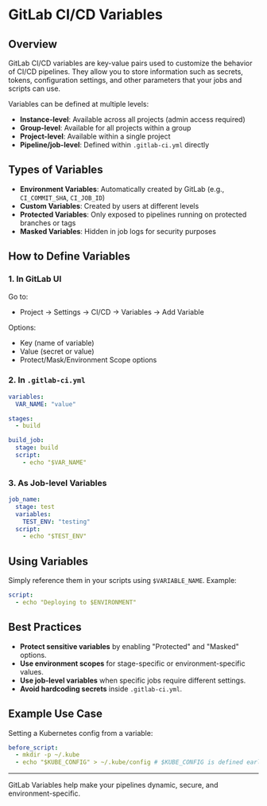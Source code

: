 # GitLab CI/CD Variables

## Overview

GitLab CI/CD variables are key-value pairs used to customize the behavior of CI/CD pipelines. They allow you to store information such as secrets, tokens, configuration settings, and other parameters that your jobs and scripts can use.

Variables can be defined at multiple levels:

* **Instance-level**: Available across all projects (admin access required)
* **Group-level**: Available for all projects within a group
* **Project-level**: Available within a single project
* **Pipeline/job-level**: Defined within `.gitlab-ci.yml` directly

## Types of Variables

* **Environment Variables**: Automatically created by GitLab (e.g., `CI_COMMIT_SHA`, `CI_JOB_ID`)
* **Custom Variables**: Created by users at different levels
* **Protected Variables**: Only exposed to pipelines running on protected branches or tags
* **Masked Variables**: Hidden in job logs for security purposes

## How to Define Variables

### 1. In GitLab UI

Go to:

* Project -> Settings -> CI/CD -> Variables -> Add Variable

Options:

* Key (name of variable)
* Value (secret or value)
* Protect/Mask/Environment Scope options

### 2. In `.gitlab-ci.yml`

```yaml
variables:
  VAR_NAME: "value"

stages:
  - build

build_job:
  stage: build
  script:
    - echo "$VAR_NAME"
```

### 3. As Job-level Variables

```yaml
job_name:
  stage: test
  variables:
    TEST_ENV: "testing"
  script:
    - echo "$TEST_ENV"
```

## Using Variables

Simply reference them in your scripts using `$VARIABLE_NAME`.
Example:

```yaml
script:
  - echo "Deploying to $ENVIRONMENT"
```

## Best Practices

* **Protect sensitive variables** by enabling "Protected" and "Masked" options.
* **Use environment scopes** for stage-specific or environment-specific values.
* **Use job-level variables** when specific jobs require different settings.
* **Avoid hardcoding secrets** inside `.gitlab-ci.yml`.

## Example Use Case

Setting a Kubernetes config from a variable:

```yaml
before_script:
  - mkdir -p ~/.kube
  - echo "$KUBE_CONFIG" > ~/.kube/config # $KUBE_CONFIG is defined earlier in CI/CD settings
```

---

GitLab Variables help make your pipelines dynamic, secure, and environment-specific.

